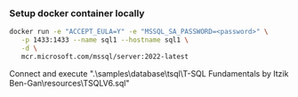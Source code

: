 ### Setup docker container locally

```sh
docker run -e "ACCEPT_EULA=Y" -e "MSSQL_SA_PASSWORD=<password>" \
   -p 1433:1433 --name sql1 --hostname sql1 \
   -d \
   mcr.microsoft.com/mssql/server:2022-latest
```

Connect and execute ".\samples\database\tsql\T-SQL Fundamentals by Itzik Ben-Gan\resources\TSQLV6.sql"